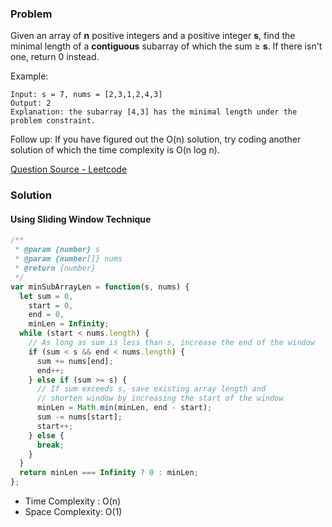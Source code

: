 ### Problem

Given an array of **n** positive integers and a positive integer **s**, find the minimal length of a **contiguous** subarray of which the sum ≥ **s**. If there isn't one, return 0 instead.

Example:

```
Input: s = 7, nums = [2,3,1,2,4,3]
Output: 2
Explanation: the subarray [4,3] has the minimal length under the problem constraint.
```

Follow up:
If you have figured out the O(n) solution, try coding another solution of which the time complexity is O(n log n).

[Question Source - Leetcode](https://leetcode.com/problems/minimum-size-subarray-sum/)

### Solution

#### Using Sliding Window Technique

```javascript
/**
 * @param {number} s
 * @param {number[]} nums
 * @return {number}
 */
var minSubArrayLen = function(s, nums) {
  let sum = 0,
    start = 0,
    end = 0,
    minLen = Infinity;
  while (start < nums.length) {
    // As long as sum is less than s, increase the end of the window
    if (sum < s && end < nums.length) {
      sum += nums[end];
      end++;
    } else if (sum >= s) {
      // If sum exceeds s, save existing array length and
      // shorten window by increasing the start of the window
      minLen = Math.min(minLen, end - start);
      sum -= nums[start];
      start++;
    } else {
      break;
    }
  }
  return minLen === Infinity ? 0 : minLen;
};
```

- Time Complexity : O(n)
- Space Complexity: O(1)
